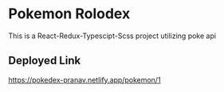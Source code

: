 # Pokemon Rolodex
This is a React-Redux-Typescipt-Scss project utilizing poke api 

## Deployed Link
https://pokedex-pranav.netlify.app/pokemon/1
